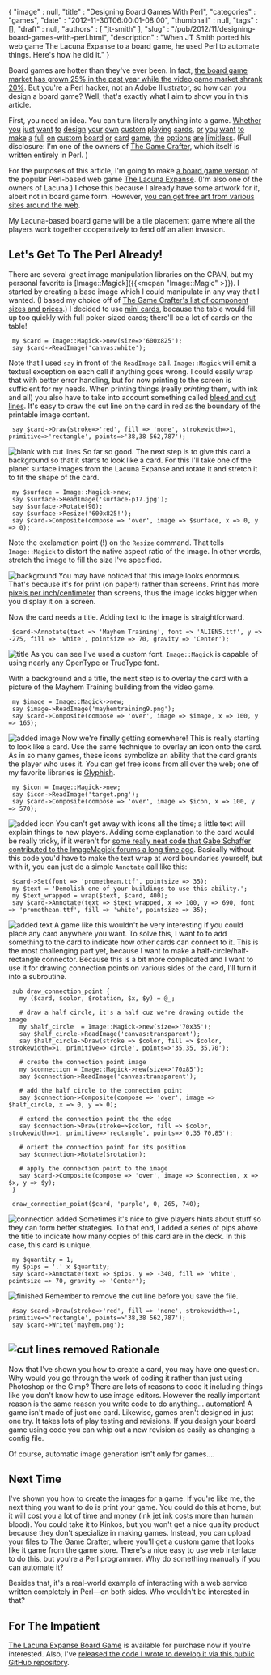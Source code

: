 {
   "image" : null,
   "title" : "Designing Board Games With Perl",
   "categories" : "games",
   "date" : "2012-11-30T06:00:01-08:00",
   "thumbnail" : null,
   "tags" : [],
   "draft" : null,
   "authors" : [
      "jt-smith"
   ],
   "slug" : "/pub/2012/11/designing-board-games-with-perl.html",
   "description" : "When JT Smith ported his web game The Lacuna Expanse to a board game, he used Perl to automate things. Here's how he did it."
}



Board games are hotter than they've ever been. In fact, [the board game market has grown 25% in the past year while the video game market shrank 20%](http://www.icv2.com/articles/news/24066.html). But you're a Perl hacker, not an Adobe Illustrator, so how can you design a board game? Well, that's exactly what I aim to show you in this article.

First, you need an idea. You can turn literally anything into a game. [Whether](https://www.thegamecrafter.com/games/adventurelings "Adventurelings") [you](https://www.thegamecrafter.com/games/plague-the-card-game "Plague") [just](https://www.thegamecrafter.com/games/merc "MERC") [want](https://www.thegamecrafter.com/games/the-decktet-firmament- "The Decktet") [to](https://www.thegamecrafter.com/games/zombiezone "ZombieZone") [design](https://www.thegamecrafter.com/games/surviving-design-projects "Surviving Design Projects") [your](https://www.thegamecrafter.com/games/rejection-therapy-the-game "Rejection Therapy") [own](https://www.thegamecrafter.com/games/hackers-agents "Hackers
    and Agents") [custom](https://www.thegamecrafter.com/games/the-tarat "The
    TaRat") [playing](https://www.thegamecrafter.com/games/wild-pursuit- "Wild
    Pursuit") [cards](https://www.thegamecrafter.com/games/jump-gate "Jump
    Gate"), [or](https://www.thegamecrafter.com/games/sandwich-city "Sandwich
    City") [you](https://www.thegamecrafter.com/games/shake-out- "Shake Out") [want](https://www.thegamecrafter.com/games/trade-fleet "Trade
    Fleet") [to](https://www.thegamecrafter.com/games/diggity "Diggity") [make](https://www.thegamecrafter.com/games/elemental-clash:-the-basic-set "Elemental Clash") [a](https://www.thegamecrafter.com/games/black-and-red "Black and
    Red Playing Cards") [full](https://www.thegamecrafter.com/games/frogs- "Frogs!") [on](https://www.thegamecrafter.com/games/phytocats "Phytocats") [custom](https://www.thegamecrafter.com/games/city-of-gears "City of
    Gears") [board](https://www.thegamecrafter.com/games/gibs "Gibs") [or](https://www.thegamecrafter.com/games/dr-pergias-race "Doctor
    Pergaias' Race Across The Continent") [card](https://www.thegamecrafter.com/games/goblin-warlord "Goblin
    Warlord") [game](https://www.thegamecrafter.com/games/braaaaains- "Braaaaains!"), [the](https://www.thegamecrafter.com/games/the-great-race1 "The
    Great Race") [options](https://www.thegamecrafter.com/games/road-to-magnate "Road to
    Magnate") [are](https://www.thegamecrafter.com/games/zerpang- "Zerpang!") [limitless](https://www.thegamecrafter.com/games/angels-elements "Angels
    Elements"). (Full disclosure: I'm one of the owners of [The Game Crafter](https://www.thegamecrafter.com/), which itself is written entirely in Perl. )

For the purposes of this article, I'm going to make [a board game version](https://www.thegamecrafter.com/games/lacuna-expanse:-a-new-empire) of the popular Perl-based web game [The Lacuna Expanse](http://www.lacunaexpanse.com). (I'm also one of the owners of Lacuna.) I chose this because I already have some artwork for it, albeit not in board game form. However, [you can get free art from various sites around the web](https://community.thegamecrafter.com/publish/file-preparation/art-resources).

My Lacuna-based board game will be a tile placement game where all the players work together cooperatively to fend off an alien invasion.

Let's Get To The Perl Already!
------------------------------

There are several great image manipulation libraries on the CPAN, but my personal favorite is [Image::Magick]({{<mcpan "Image::Magic" >}}). I started by creating a base image which I could manipulate in any way that I wanted. (I based my choice off of [The Game Crafter's list of component sizes and prices](https://www.thegamecrafter.com/publish/pricing).) I decided to use [mini cards](https://community.thegamecrafter.com/publish/templates/cards/mini-cards), because the table would fill up too quickly with full poker-sized cards; there'll be a lot of cards on the table!

     my $card = Image::Magick->new(size=>'600x825');
     say $card->ReadImage('canvas:white');

Note that I used `say` in front of the `ReadImage` call. `Image::Magick` will emit a textual exception on each call if anything goes wrong. I could easily wrap that with better error handling, but for now printing to the screen is sufficient for my needs.
When printing things (really *printing* them, with ink and all) you also have to take into account something called [bleed and cut lines](http://youtu.be/NqZSFpmS2dM). It's easy to draw the cut line on the card in red as the boundary of the printable image content.

     say $card->Draw(stroke=>'red', fill => 'none', strokewidth=>1, primitive=>'rectangle', points=>'38,38 562,787');

![blank with cut lines](/images/_pub_2012_11_designing-board-games-with-perl/blank.jpg)
So far so good. The next step is to give this card a background so that it starts to look like a card. For this I'll take one of the planet surface images from the Lacuna Expanse and rotate it and stretch it to fit the shape of the card.

     my $surface = Image::Magick->new;
     say $surface->ReadImage('surface-p17.jpg');
     say $surface->Rotate(90);
     say $surface->Resize('600x825!');
     say $card->Composite(compose => 'over', image => $surface, x => 0, y => 0);

Note the exclamation point (**!**) on the `Resize` command. That tells `Image::Magick` to distort the native aspect ratio of the image. In other words, stretch the image to fill the size I've specified.

![background](/images/_pub_2012_11_designing-board-games-with-perl/background.jpg)
You may have noticed that this image looks enormous. That's because it's for print (on paper!) rather than screens. Print has more [pixels per inch/centimeter](http://proshooter.com/article_whatisa300dpiJPeg.htm) than screens, thus the image looks bigger when you display it on a screen.

Now the card needs a title. Adding text to the image is straightforward.

     $card->Annotate(text => 'Mayhem Training', font => 'ALIEN5.ttf', y => -275, fill => 'white', pointsize => 70, gravity => 'Center');

![title](/images/_pub_2012_11_designing-board-games-with-perl/title.jpg)
As you can see I've used a custom font. `Image::Magick` is capable of using nearly any OpenType or TrueType font.

With a background and a title, the next step is to overlay the card with a picture of the Mayhem Training building from the video game.

     my $image = Image::Magick->new;
     say $image->ReadImage('mayhemtraining9.png');
     say $card->Composite(compose => 'over', image => $image, x => 100, y => 165);

![added image](/images/_pub_2012_11_designing-board-games-with-perl/image.jpg)
Now we're finally getting somewhere! This is really starting to look like a card. Use the same technique to overlay an icon onto the card. As in so many games, these icons symbolize an ability that the card grants the player who uses it. You can get free icons from all over the web; one of my favorite libraries is [Glyphish](http://www.glyphish.com).

     my $icon = Image::Magick->new;
     say $icon->ReadImage('target.png');
     say $card->Composite(compose => 'over', image => $icon, x => 100, y => 570);

![added icon](/images/_pub_2012_11_designing-board-games-with-perl/icon.jpg)
You can't get away with icons all the time; a little text will explain things to new players. Adding some explanation to the card would be really tricky, if it weren't for [some really neat code that Gabe Schaffer contributed to the ImageMagick forums a long time ago](http://www.imagemagick.org/discourse-server/viewtopic.php?f=7&t=3708). Basically without this code you'd have to make the text wrap at word boundaries yourself, but with it, you can just do a simple `Annotate` call like this:

     $card->Set(font => 'promethean.ttf', pointsize => 35);
     my $text = 'Demolish one of your buildings to use this ability.';
     my $text_wrapped = wrap($text, $card, 400);
     say $card->Annotate(text => $text_wrapped, x => 100, y => 690, font => 'promethean.ttf', fill => 'white', pointsize => 35);

![added text](/images/_pub_2012_11_designing-board-games-with-perl/text.jpg)
A game like this wouldn't be very interesting if you could place any card anywhere you want. To solve this, I want to to add something to the card to indicate how other cards can connect to it. This is the most challenging part yet, because I want to make a half-circle/half-rectangle connector. Because this is a bit more complicated and I want to use it for drawing connection points on various sides of the card, I'll turn it into a subroutine.

     sub draw_connection_point {
       my ($card, $color, $rotation, $x, $y) = @_;

       # draw a half circle, it's a half cuz we're drawing outide the image
       my $half_circle  = Image::Magick->new(size=>'70x35');
       say $half_circle->ReadImage('canvas:transparent');
       say $half_circle->Draw(stroke => $color, fill => $color, strokewidth=>1, primitive=>'circle', points=>'35,35, 35,70');

       # create the connection point image
       my $connection = Image::Magick->new(size=>'70x85');
       say $connection->ReadImage('canvas:transparent');

       # add the half circle to the connection point
       say $connection->Composite(compose => 'over', image => $half_circle, x => 0, y => 0);

       # extend the connection point the the edge
       say $connection->Draw(stroke=>$color, fill => $color, strokewidth=>1, primitive=>'rectangle', points=>'0,35 70,85');

       # orient the connection point for its position
       say $connection->Rotate($rotation);

       # apply the connection point to the image
       say $card->Composite(compose => 'over', image => $connection, x => $x, y => $y);
     }

     draw_connection_point($card, 'purple', 0, 265, 740);

![connection added](/images/_pub_2012_11_designing-board-games-with-perl/connection.jpg)
Sometimes it's nice to give players hints about stuff so they can form better strategies. To that end, I added a series of pips above the title to indicate how many copies of this card are in the deck. In this case, this card is unique.

     my $quantity = 1;
     my $pips = '.' x $quantity;
     say $card->Annotate(text => $pips, y => -340, fill => 'white', pointsize => 70, gravity => 'Center');

![finished](/images/_pub_2012_11_designing-board-games-with-perl/finished.jpg)
Remember to remove the cut line before you save the file.

     #say $card->Draw(stroke=>'red', fill => 'none', strokewidth=>1, primitive=>'rectangle', points=>'38,38 562,787');
     say $card->Write('mayhem.png');

![cut lines removed](/images/_pub_2012_11_designing-board-games-with-perl/cut-line-removed.jpg)
Rationale
---------

Now that I've shown you how to create a card, you may have one question. Why would you go through the work of coding it rather than just using Photoshop or the Gimp? There are lots of reasons to code it including things like you don't know how to use image editors. However the really important reason is the same reason you write code to do anything... automation! A game isn't made of just one card. Likewise, games aren't designed in just one try. It takes lots of play testing and revisions. If you design your board game using code you can whip out a new revision as easily as changing a config file.

Of course, automatic image generation isn't only for games....

Next Time
---------

I've shown you how to create the images for a game. If you're like me, the next thing you want to do is print your game. You could do this at home, but it will cost you a lot of time and money (ink jet ink costs more than human blood). You could take it to Kinkos, but you won't get a nice quality product because they don't specialize in making games. Instead, you can upload your files to [The Game Crafter](https://www.thegamecrafter.com), where you'll get a custom game that looks like it game from the game store. There's a nice easy to use web interface to do this, but you're a Perl programmer. Why do something manually if you can automate it?

Besides that, it's a real-world example of interacting with a web service written completely in Perl—on both sides. Who wouldn't be interested in that?

For The Impatient
-----------------

[The Lacuna Expanse Board Game](https://www.thegamecrafter.com/games/lacuna-expanse:-a-new-empire) is available for purchase now if you're interested. Also, I've [released the code I wrote to develop it via this public GitHub repository](https://github.com/plainblack/Lacuna-Board-Game).
